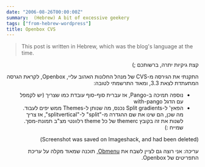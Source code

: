 ```yaml
---
date: "2006-08-26T00:00:00Z"
summary:  (Hebrew) A bit of excessive geekery
tags: ["from-hebrew-wordpress"]
title: Openbox CVS
---
```


> This post is written in Hebrew, which was the blog's language at the time.

<div dir="rtl">

קצת גיקיות יתרה, ברשותכם ;)

התקנתי את הגירסה מ-CVS של מנהל החלונות האהוב עליי, Openbox, לקראת הגרסה המתעתדת לצאת 3.3, ומאוד התרשמתי לטובה:
‏
* נוספה תמיכה ב-Pango, אז עברית סוף-סוף עובדת כמו שצריך (יש לקמפל עם הדגל with-pango
* הפאץ' ל-Split gradients נכנס, מה שנותן ל-Themes ממש יפים לעבוד. מה שכן, הם שינו את שם ההגדרה מ-"split" ל-"splitvertical", אז צריך לשנות את זה בקובץ themerc של כל theme רלוונטי
מצ"ב תמונת-מסך. שמייח :)

(Screenshot was saved on Imageshack, and had been deleted)

עריכה: אני רוצה גם לציין לשבח את [Obmenu], תוכנה שמאוד מקלה על עריכת התפריטים של Openbox.

[Obmenu]: https://web.archive.org/web/20061119211209/http://obmenu.sf.net/

</div>
